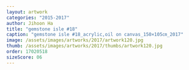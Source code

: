 ```yaml
---
layout: artwork
categories: "2015-2017"
author: Jihoon Ha
title: "gemstone isle #18"
caption: "gemstone isle #18_acrylic,oil on canvas_150×105㎝_2017"
image: /assets/images/artworks/2017/artwork120.jpg
thumb: /assets/images/artworks/2017/thumbs/artwork120.jpg
order: 17020518
sizeScore: 06
---
```

